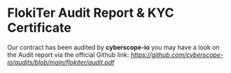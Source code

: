 # FlokiTer Audit Report &amp; KYC Certificate
Our contract has been audited by **cyberscope-io** you may have a look on the Audit report via the official Github link:
_https://github.com/cyberscope-io/audits/blob/main/flokiter/audit.pdf_
